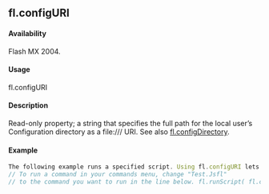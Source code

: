 ## fl.configURI

#### Availability

Flash MX 2004.

#### Usage

fl.configURI

#### Description

Read-only property; a string that specifies the full path for the local user’s Configuration directory as a file:/// URI. See also [fl.configDirectory](#!wielmic/developers-animatesdk-docs/test/flash_object_(fl)/fl12.md).

#### Example

```javascript
The following example runs a specified script. Using fl.configURI lets you specify the location of the script without knowing which platform the script is running on.
// To run a command in your commands menu, change "Test.Jsfl"
// to the command you want to run in the line below. fl.runScript( fl.configURI + "Commands/Test.jsfl" );

```